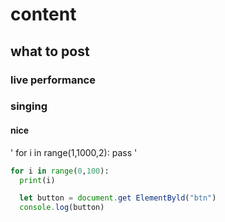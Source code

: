 # content
## what to post
### live performance
### singing
#### nice
' for i in range(1,1000,2): pass '

```python
for i in range(0,100):
  print(i)
```
```javascript
  let button = document.get ElementByld("btn")
  console.log(button)
```
